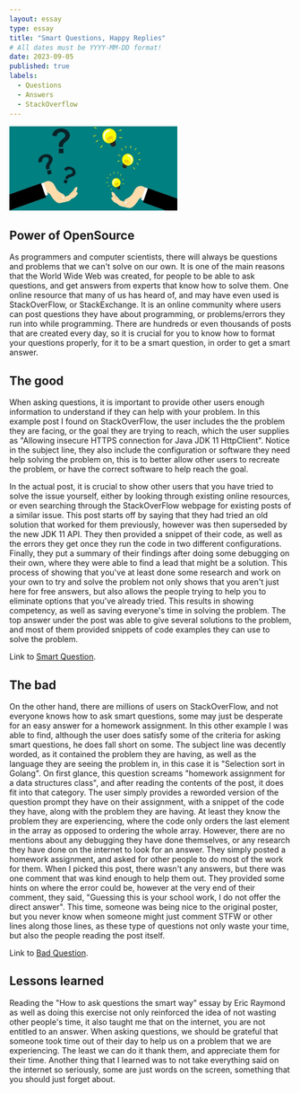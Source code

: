 ```yaml
---
layout: essay
type: essay
title: "Smart Questions, Happy Replies"
# All dates must be YYYY-MM-DD format!
date: 2023-09-05
published: true
labels:
  - Questions
  - Answers
  - StackOverflow
---
```


<img width="300px" class="rounded float-start pe-4" src="img/askQuestions.jpg">

## Power of OpenSource

As programmers and computer scientists, there will always be questions and problems that we can't solve on our own. It is one of the main reasons that the World Wide Web was created, for people to be able to ask questions, and get answers from experts that know how to solve them. One online resource that many of us has heard of, and may have even used is StackOverFlow, or StackExchange. It is an online community where users can post questions they have about programming, or problems/errors they run into while programming. There are hundreds or even thousands of posts that are created every day, so it is crucial for you to know how to format your questions properly, for it to be a smart question, in order to get a smart answer. 

## The good

When asking questions, it is important to provide other users enough information to understand if they can help with your problem. In this example post I found on StackOverFlow, the user includes the the problem they are facing, or the goal they are trying to reach, which the user supplies as "Allowing insecure HTTPS connection for Java JDK 11 HttpClient". Notice in the subject line, they also include the configuration or software they need help solving the problem on, this is to better allow other users to recreate the problem, or have the correct software to help reach the goal. 

In the actual post, it is crucial to show other users that you have tried to solve the issue yourself, either by looking through existing online resources, or even searching through the StackOverFlow webpage for existing posts of a similar issue. This post starts off by saying that they had tried an old solution that worked for them previously, however was then superseded by the new JDK 11 API. They then provided a snippet of their code, as well as the errors they get once they run the code in two different configurations. Finally, they put a summary of their findings after doing some debugging on their own, where they were able to find a lead that might be a solution. This process of showing that you've at least done some research and work on your own to try and solve the problem not only shows that you aren't just here for free answers, but also allows the people trying to help you to eliminate options that you've already tried. This results in showing competency, as well as saving everyone's time in solving the problem. The top answer under the post was able to give several solutions to the problem, and most of them provided snippets of code examples they can use to solve the problem. 

Link to [Smart Question](https://stackoverflow.com/questions/52988677/allow-insecure-https-connection-for-java-jdk-11-httpclient).

## The bad

On the other hand, there are millions of users on StackOverFlow, and not everyone knows how to ask smart questions, some may just be desperate for an easy answer for a homework assignment. In this other example I was able to find, although the user does satisfy some of the criteria for asking smart questions, he does fall short on some. The subject line was decently worded, as it contained the problem they are having, as well as the language they are seeing the problem in, in this case it is "Selection sort in Golang". On first glance, this question screams "homework assignment for a data structures class", and after reading the contents of the post, it does fit into that category. The user simply provides a reworded version of the question prompt they have on their assignment, with a snippet of the code they have, along with the problem they are having. At least they know the problem they are experiencing, where the code only orders the last element in the array as opposed to ordering the whole array. However, there are no mentions about any debugging they have done themselves, or any research they have done on the internet to look for an answer. They simply posted a homework assignment, and asked for other people to do most of the work for them. When I picked this post, there wasn't any answers, but there was one comment that was kind enough to help them out. They provided some hints on where the error could be, however at the very end of their comment, they said, "Guessing this is your school work, I do not offer the direct answer". This time, someone was being nice to the original poster, but you never know when someone might just comment STFW or other lines along those lines, as these type of questions not only waste your time, but also the people reading the post itself.   

Link to [Bad Question](https://stackoverflow.com/questions/77048321/selection-sort-in-golang).

## Lessons learned

Reading the "How to ask questions the smart way" essay by Eric Raymond as well as doing this exercise not only reinforced the idea of not wasting other people's time, it also taught me that on the internet, you are not entitled to an answer. When asking questions, we should be grateful that someone took time out of their day to help us on a problem that we are experiencing. The least we can do it thank them, and appreciate them for their time. Another thing that I learned was to not take everything said on the internet so seriously, some are just words on the screen, something that you should just forget about. 
